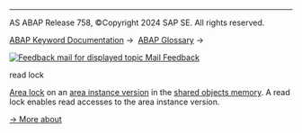   

* * *

AS ABAP Release 758, ©Copyright 2024 SAP SE. All rights reserved.

[ABAP Keyword Documentation](javascript:call_link\('abenabap.htm'\)) →  [ABAP Glossary](javascript:call_link\('abenabap_glossary.htm'\)) → 

 [![](Mail.gif?object=Mail.gif "Feedback mail for displayed topic") Mail Feedback](mailto:f1_help@sap.com?subject=Feedback%20on%20ABAP%20Documentation&body=Document:%20read%20lock%2C%20ABENREAD_LOCK_GLOSRY%2C%20758%0D%0A%0D%0AError:%0D%0A%0D%0A%0D%0A%0D%0ASuggestion%20for%20improvement:)

read lock

[Area lock](javascript:call_link\('abenarea_lock_glosry.htm'\) "Glossary Entry") on an [area instance version](javascript:call_link\('abenarea_instance_version_glosry.htm'\) "Glossary Entry") in the [shared objects memory](javascript:call_link\('abenshared_objects_memory_glosry.htm'\) "Glossary Entry"). A read lock enables read accesses to the area instance version.

[→ More about](javascript:call_link\('abenshm_area_instance_locks.htm'\))